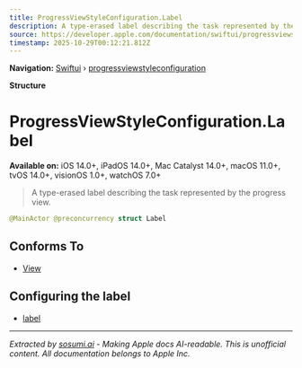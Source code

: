 ```yaml
---
title: ProgressViewStyleConfiguration.Label
description: A type-erased label describing the task represented by the progress view.
source: https://developer.apple.com/documentation/swiftui/progressviewstyleconfiguration/label-swift.struct
timestamp: 2025-10-29T00:12:21.812Z
---
```


**Navigation:** [Swiftui](/documentation/swiftui) › [progressviewstyleconfiguration](/documentation/swiftui/progressviewstyleconfiguration)

**Structure**

# ProgressViewStyleConfiguration.Label

**Available on:** iOS 14.0+, iPadOS 14.0+, Mac Catalyst 14.0+, macOS 11.0+, tvOS 14.0+, visionOS 1.0+, watchOS 7.0+

> A type-erased label describing the task represented by the progress view.

```swift
@MainActor @preconcurrency struct Label
```

## Conforms To

- [View](/documentation/swiftui/view)

## Configuring the label

- [label](/documentation/swiftui/progressviewstyleconfiguration/label-swift.property)

---

*Extracted by [sosumi.ai](https://sosumi.ai) - Making Apple docs AI-readable.*
*This is unofficial content. All documentation belongs to Apple Inc.*
